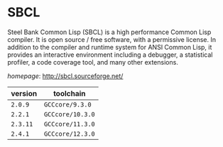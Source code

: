 # SBCL

Steel Bank Common Lisp (SBCL) is a high performance Common Lisp compiler. It is open source / free software, with a permissive license. In addition to the compiler and runtime system for ANSI Common Lisp, it provides an interactive environment including a debugger, a statistical profiler, a code coverage tool, and many other extensions.

*homepage*: <http://sbcl.sourceforge.net/>

version | toolchain
--------|----------
``2.0.9`` | ``GCCcore/9.3.0``
``2.2.1`` | ``GCCcore/10.3.0``
``2.3.11`` | ``GCCcore/11.3.0``
``2.4.1`` | ``GCCcore/12.3.0``
